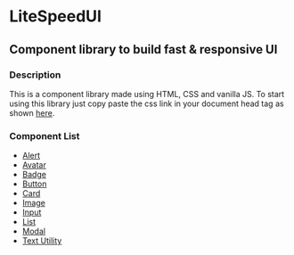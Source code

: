 # LiteSpeedUI

## Component library to build fast & responsive UI

### Description

This is a component library made using HTML, CSS and vanilla JS. To start using this library just copy paste the css link in your document head tag as shown <a href="https://litespeedui.netlify.app/#get-started">here</a>.

### Component List

- <a href="https://litespeedui.netlify.app/docs/docs.html#alert">Alert</a>
- <a href="https://litespeedui.netlify.app/docs/docs.html#avatar">Avatar</a>
- <a href="https://litespeedui.netlify.app/docs/docs.html#badge">Badge</a>
- <a href="https://litespeedui.netlify.app/docs/docs.html#button">Button<a>
- <a href="https://litespeedui.netlify.app/docs/docs.html#card">Card</a>
- <a href="https://litespeedui.netlify.app/docs/docs.html#image">Image</a>
- <a href="https://litespeedui.netlify.app/docs/docs.html#input">Input</a>
- <a href="https://litespeedui.netlify.app/docs/docs.html#lists">List</a>
- <a href="https://litespeedui.netlify.app/docs/docs.html#modal">Modal</a>
- <a href="https://litespeedui.netlify.app/docs/docs.html#text-utilities">Text Utility</a>


